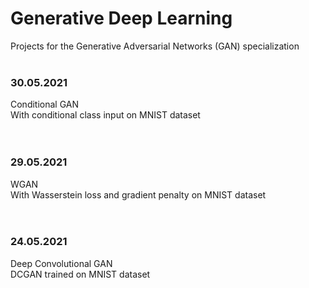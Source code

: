 # Generative Deep Learning
Projects for the Generative Adversarial Networks (GAN) specialization
<br/><br/>
### 30.05.2021
Conditional GAN<br/>
With conditional class input on MNIST dataset<br/>
<br/><br/>
### 29.05.2021
WGAN<br/>
With Wasserstein loss and gradient penalty on MNIST dataset<br/>
<br/><br/>
### 24.05.2021
Deep Convolutional GAN<br/>
DCGAN trained on MNIST dataset<br/>
<br/><br/>
